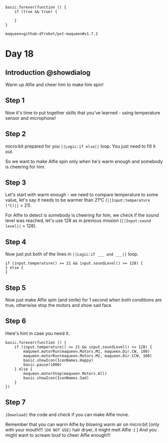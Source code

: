 ```template
basic.forever(function () {
    if (true && true) {
        
    }
}
```

```package
maqueen=github:dfrobot/pxt-maqueen#v1.7.2
```

# Day 18

## Introduction @showdialog

Warm up Alfie and cheer him to make him spin!

## Step 1

Now it's time to put together skills that you've learned - using temperature sensor and microphone!

## Step 2

micro:bit prepared for you ``||Logic:if else||`` loop. You just need to fill it out.

So we want to make Alfie spin only when he's warm enough and somebody is cheering for him.

## Step 3

Let's start with warm enough - we need to compare temperature to some value, let's say it needs to be warmer than 21°C (``||Input:temperature (°C)||`` > 21).

For Alfie to detect is somebody is cheering for him, we check if the sound level was reached, let's use 128 as in previous mission (``||Input:sound level||`` > 128).

## Step 4

Now just put both of the lines in ``||Logic:if ___ and ___||`` loop.

```block
if (input.temperature() >= 21 && input.soundLevel() >= 128) {
} else {
}
```

## Step 5

Now just make Alfie spin (and smile) for 1 second when both conditions are true, otherwise stop the motors and show sad face.

## Step 6

Here's hint in case you need it.

```block
basic.forever(function () {
    if (input.temperature() >= 21 && input.soundLevel() >= 128) {
        maqueen.motorRun(maqueen.Motors.M1, maqueen.Dir.CW, 100)
        maqueen.motorRun(maqueen.Motors.M2, maqueen.Dir.CCW, 100)
        basic.showIcon(IconNames.Happy)
        basic.pause(1000)
    } else {
        maqueen.motorStop(maqueen.Motors.All)
        basic.showIcon(IconNames.Sad)
    }
})
```

## Step 7

``|Download|`` the code and check if you can make Alfie move.

Remember that you can warm Alfie by blowing warm air on micro:bit [only with your mouth!!! ``|DO NOT USE|`` hair dryer, it might melt Alfie :( ]
And you might want to scream loud to cheer Alfie enough!!!